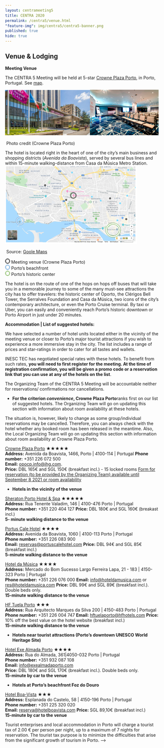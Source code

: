 ```yaml
---
layout: centrameeting5
title: CENTRA 2020
permalink: /centra5/venue.html
"feature-img": img/centra5/centra5-banner.png
published: true
hide: true
---
```


## Venue & Lodging

**Meeting Venue**

The CENTRA 5 Meeting will be held at 5-star [Crowne Plaza Porto](https://www.crowneplaza.com/hotels/gb/en/porto/opocp/hoteldetail?fromRedirect=true&qSrt=sBR&qIta=99603195&icdv=99603195&glat=SEAR&qSlH=OPOCP&setPMCookies=true&qSHBrC=CP&qDest=Avenida%20da%20Boavista,%201466,%20Porto,%20PT&dp=true&gclid=Cj0KCQjw0IDtBRC6ARIsAIA5gWucOPW7Z8EVjFeJPhSHs0XeCu_HwkeRdnZheSz_tht79kNktzwLiqEaAqDSEALw_wcB&cid=41468&srb_u=1), in Porto, Portugal. See [map](https://www.google.com/maps/place/Crowne+Plaza+Porto/@41.1601764,-8.642862,17z/data=!3m1!4b1!4m8!3m7!1s0xd24659efd4e5e9b:0xc695ad1f002380ec!5m2!4m1!1i2!8m2!3d41.1601724!4d-8.6406733?hl=en-US&shorturl=1).

![oporto01](../img/centra5/oporto01.png)

​				Photo credit (Crowne Plaza Porto)

The hotel is located right in the heart of one of the city’s main business and shopping districts (*Avenida da Boavista*), served by several bus lines and within 15-minute walking-distance from Casa da Música Metro Station.  
![oporto02](../img/centra5/mapa_porto.png)

​				Source: [Goole Maps](https://www.google.pt/maps/@41.1570569,-8.6467148,14.18z)

![black](../img/centra5/black.png) Meeting venue (Crowne Plaza Porto)  
![blue](../img/centra5/blue.png) Porto’s beachfront  
![green](../img/centra5/green.png) Porto’s historic center  


The hotel is on the route of one of the hops on hops off buses that will take you in a memorable journey to some of the many must-see attractions the city has to offer travelers: the historic center of Oporto, the Clérigos Bell Tower, the Serralves Foundation and Casa da Música, two icons of the city’s contemporary architecture, or even the Porto Cruise terminal.
By taxi or Uber, you can easily and conveniently reach Porto’s historic downtown or Porto Airport in just under 20 minutes. 

**Accommodation \| List of suggested hotels:** 

We have selected a number of hotel units located either in the vicinity of the meeting venue or closer to Porto’s major tourist attractions if you wish to experience a more immersive stay in the city. The list includes a range of prices and star-ratings in order to cater for all tastes and wallets.
  
INESC TEC has negotiated special rates with these hotels. To benefit from such rates, **you will need to first register for the meeting. At the time of registration confirmation, you will be given a promo code or a reservation link that you can use at any of the hotels on the list**.  

The Organizing Team of the CENTRA 5 Meeting will be accountable neither for reservations/ confirmations nor cancellations.

- **For the criterion *convenience*, Crowne Plaza Porto**ranks first on our list of suggested hotels.  The Organizing Team will go on updating this section with information about room availability at these hotels.

The situation is, however, likely to change as some group/individual reservations may be cancelled. Therefore, you can always check with the hotel whether any booked room has been released in the meantime. Also, the Local Organizing Team will go on updating this section with information about room availability at Crowne Plaza Porto. 

[Crowne Plaza Porto](https://www.crowneplaza.com/hotels/gb/en/porto/opocp/hoteldetail?fromRedirect=true&qSrt=sBR&qIta=99603195&icdv=99603195&glat=SEAR&qSlH=OPOCP&setPMCookies=true&qSHBrC=CP&qDest=Avenida%20da%20Boavista,%201466,%20Porto,%20PT&dp=true&gclid=EAIaIQobChMI_-_QgZGc5QIVVZ3VCh0aqg4wEAAYASAAEgJX5PD_BwE&cid=41468&srb_u=1) ★★★★★  
**Address:** Avenida da Boavista, 1466, Porto | 4100-114 | Portugal
**Phone number:** +351 226 072 500  
**Email:** opocp.info@ihg.com.    
**Price:** DBL 165€ and SGL 150€ (breakfast incl.)  - 15 locked rooms
<u>Form for reservation (to be provided by the Organizing Team) available until September 8 2021 or room availability</u> 

- **Hotels in the vicinity of the venue**  

[Sheraton Porto Hotel & Spa](https://www.marriott.com/hotels/travel/oposi-sheraton-porto-hotel-and-spa/) ★★★★★  
**Address:** Rua Tenente Valadim, 146 | 4100-476 Porto | Portugal    
**Phone number:** +351 220 404 127
**Price:** DBL 180€ and SGL 160€ (breakast incl.)  
**5- minute walking distance to the venue**   

[Portus Cale Hotel](http://www.portuscalehotel.com/EN/hotel.html?id_referer=ADWORDS&gclid=EAIaIQobChMI67eNrrSb5QIVg4xRCh0JwgCMEAAYASAAEgKaYPD_BwE) ★★★★  
**Address:** Avenida da Boavista, 1060 | 4100-113 Porto | Portugal  
**Phone number:** +351 226 083 900  
**Email:** reservas@portuscalehotel.com 
**Price:** DBL 94€ and SGL 85€ (breakfast incl.)  
**5-minute walking distance to the venue**   

[Hotel da Música](https://www.hoteldamusica.com/) ★★★★  
**Address:** Mercado do Bom Sucesso Largo Ferreira Lapa, 21 - 183 | 4150-323 Porto |  Portugal  
**Phone number:** +351 226 076 000 
**Email:** info@hoteldamusica.com or res@hoteldamusica.com
**Price:** DBL 99€ and SGL 89€ (breakfast incl.). Double beds only.  
**15-minute walking distance to the venue**  

[HF Tuela Porto](https://www.hfhotels.com/hotels-en/hf-tuela-porto-en/) ★★★  
**Address:** Rua Arquitecto Marques da Silva 200 | 4150-483 Porto | Portugal  
**Phone number:** +351 226 004 747 
**Email:** hftuelaporto@hfhotels.com 
**Price:** 10% off the best value on the hotel website (breakfast incl.)  
**15-minute walking distance to the venue**  


- **Hotels near tourist attractions (Porto’s downtown  UNESCO World Heritage Site)**  

[Hotel Exe Almada Porto](https://www.exehotels.co.uk/exe-almada-porto.html?td=b10ga02&id_referer=ADWORDS&gclid=EAIaIQobChMIw7H0mrab5QIVgoxRCh38dA2FEAAYASAAEgI93PD_BwE) ★★★★  
**Address:** Rua do Almada, 361|4050-032 Porto | Portugal   
**Phone number:** +351 932 087 108  
**Email:** info@exealmadaporto.com  
**Price:** DBL 180€ and SGL 170€ (breakfast incl.). Double beds only.   
**15-minute by car to the venue**  


- **Hotels at Porto’s beachfront  Foz do Douro**    

[Hotel Boa-Vista](http://www.hotelboavista.com/en/) ★★★  
**Address:** Esplanada do Castelo, 58 | 4150-196 Porto | Portugal  
**Phone number:** +351 225 320 020  
**Email:** reserva@hotelboavista.com 
**Price:** SGL 89,10€ (breakfast incl.)  
**15-minute by car to the venue**  
   

Tourist enterprises and local accommodation in Porto will charge a tourist tax of 2.00 € per person per night, up to a maximum of 7 nights for reservation. The tourist tax purpose is to minimize the difficulties that arise from the significant growth of tourism in Porto.  -->
